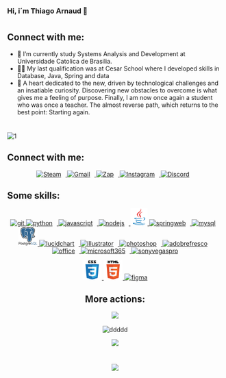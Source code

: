 ### Hi, i´m Thiago Arnaud 👋
#
## Connect with me:

- 🌱 I’m currently study Systems Analysis and Development at Universidade Catolica de Brasilia.
- 👨‍💻 My last qualification was at Cesar School where I developed skills in Database, Java, Spring and data
- 🔭 A heart dedicated to the new, driven by technological challenges and an insatiable curiosity.
Discovering new obstacles to overcome is what gives me a feeling of purpose.
Finally, I am now once again a student who was once a teacher. The almost reverse path, which returns to the best point: Starting again.

#
![1](https://user-images.githubusercontent.com/119428826/277518906-fb1ea15f-ec3a-469c-bbf5-4a688fdcedb6.jpg)
## Connect with me: 
<div align="center">
<a href="https://www.linkedin.com/in/thiago-arnaud-2a5359248/" target="_blank" rel="noreferrer">
      <img  alt="Steam" height="40px" style="padding-right:10px;"src="https://upload.wikimedia.org/wikipedia/commons/thumb/8/81/LinkedIn_icon.svg/800px-LinkedIn_icon.svg.png?20210220164014"/>
</a>
<a href="mailto:t.arnaud@outlook.pt" target="_blank" rel="noreferrer">
      <img  alt="Gmail" height="40px" style="padding-right:10px;" src="https://peoplenet.dk/wp-content/uploads/2019/05/outlook-logo-1.png" />
</a>
<a href="https://api.whatsapp.com/send?phone=5581996107759&text=Ol%C3%A1!%20Bem-vindo%20ao%20meu%20WhatsApp%20de%20Desenvolvimento.%20Este%20%C3%A9%20o%20lugar%20onde%20compartilho%20minhas%20ideias,%20projetos%20e%20descobertas%20relacionadas%20ao%20mundo%20da%20programa%C3%A7%C3%A3o.%0A%0AFique%20%C3%A0%20vontade%20para%20iniciar%20uma%20conversa%20sobre%20qualquer%20t%C3%B3pico%20relacionado%20ao%20desenvolvimento,%20tirar%20d%C3%BAvidas,%20discutir%20tecnologias%20ou%20simplesmente%20bater%20um%20papo.%0A%0ATenha%20um%20%C3%B3timo%20dia%20e%20vamos%20come%C3%A7ar%20a%20codificar!%22%0AAt%C3%A9%20breve,%0AHalley%20Veras%20" target="_blank" rel="noreferrer"><img  alt="Zap" height="40px" style="padding-right:10px; ;" src="https://upload.wikimedia.org/wikipedia/commons/6/6b/WhatsApp.svg"/>
</a>
<a href="https://www.instagram.com/ticoarnaud/?igshid=MzRlODBiNWFlZA%3D%3D" target="_blank" rel="noreferrer">
      <img  alt="Instagram" height="40px" style="padding-right:10px;" src="https://upload.wikimedia.org/wikipedia/commons/e/e7/Instagram_logo_2016.svg" />
</a>
<a href="https://discord.gg/XQpa3YUH" target="_blank" rel="noreferrer">
      <img  alt="Discord" height="40px" style="padding-right:10px;" src="https://www.svgrepo.com/show/353655/discord-icon.svg"/>
</a>
</div>

## Some skills: 
<div align="center">
<a href="https://git-scm.com/" target="_blank" rel="noreferrer"> <img src="https://www.vectorlogo.zone/logos/git-scm/git-scm-icon.svg" alt="git" width="40" height="40"/> </a> 
<a href="https://www.python.org/" target="_blank" rel="noreferrer">
    <img  alt="python" height="40px" style="padding-right:10px;" src="https://cdn.jsdelivr.net/gh/devicons/devicon/icons/python/python-original.svg"/>
</a>
<a href="https://www.w3schools.com/js/DEFAULT.asp" target="_blank" rel="noreferrer">
    <img  alt="javascript" height="40px" style="padding-right:10px;" src="https://cdn.iconscout.com/icon/free/png-256/javascript-2752148-2284965.png"/>
</a>
<a href="https://nodejs.org/en" target="_blank" rel="noreferrer">
    <img  alt="nodejs" height="40px" style="padding-right:10px;" src="https://pluspng.com/img-png/nodejs-logo-png-create-a-model-to-persist-data-in-a-node-js-loopback-api-from-beeman-nl-on-eggheadio-1200.png"/>
</a>
<a href="https://www.java.com" target="_blank" rel="noreferrer"> <img src="https://raw.githubusercontent.com/devicons/devicon/master/icons/java/java-original.svg" alt="java" width="40" height="40"/> </a>
<a href="https://start.spring.io/" target="_blank" rel="noreferrer">
      <img  alt="springweb" height="40px" style="padding-right:10px;" src="https://logos-download.com/wp-content/uploads/2021/01/Spring_Logo-450x450.png"/>
</a>
<a href="https://www.mysql.com/" target="_blank" rel="noreferrer">
      <img  alt="mysql" height="40px" style="padding-right:10px;" src="https://i.pinimg.com/originals/50/f1/58/50f1582a95bdac10f1c3fa295c8b947b.png"/>
</a>
<a href="https://www.postgresql.org" target="_blank" rel="noreferrer"> <img src="https://raw.githubusercontent.com/devicons/devicon/master/icons/postgresql/postgresql-original-wordmark.svg" alt="postgresql" width="45" height="45"/> </a> 
<a href="https://www.lucidchart.com/pages/pt/landing?utm_source=bing&utm_medium=cpc&utm_campaign=_chart_pt_allcountries_mixed_search_brand_exact_&km_CPC_CampaignId=369459357&km_CPC_AdGroupID=1238050268695740&km_CPC_Keyword=lucidchart&km_CPC_MatchType=e&km_CPC_ExtensionID={extensionid}&km_CPC_Network=o&km_CPC_AdPosition=&km_CPC_Creative=&km_CPC_TargetID=kwd-77378284273822:loc-20&km_CPC_Country=147001&km_CPC_Device=c&km_CPC_placement=&km_CPC_target=&mkt_query=lucidchart&msclkid=fbbb5f47f1bd1fc840d83a717f8e933f" target="_blank" rel="noreferrer">
      <img  alt="lucidchart" height="40px" style="padding-right:10px;" src="https://cdn.icon-icons.com/icons2/1381/PNG/512/lucidchart_94941.png"/>
</a>
<a href="https://www.adobe.com/creativecloud.html?sdid=KQPOR&mv=search&ef_id=88044069bdfd1076032c255f3389f5dc:G:s&s_kwcid=AL!3085!10!79783447806534!79783325019968&msclkid=88044069bdfd1076032c255f3389f5dc" target="_blank" rel="noreferrer">
      <img  alt="illustrator" height="40px" style="padding-right:10px;" src="https://logos-marques.com/wp-content/uploads/2021/03/Illustrator-Logo.png"/>
</a>
<a href="https://www.adobe.com/creativecloud.html?sdid=KQPOR&mv=search&ef_id=88044069bdfd1076032c255f3389f5dc:G:s&s_kwcid=AL!3085!10!79783447806534!79783325019968&msclkid=88044069bdfd1076032c255f3389f5dc" target="_blank" rel="noreferrer">
      <img  alt="photoshop" height="40px" style="padding-right:10px;" src="https://i0.wp.com/softserialkey.com/wp-content/uploads/2017/11/5-1.png?fit=506%2C494&ssl=1" />
</a>
<a href="https://www.adobe.com/creativecloud.html?sdid=KQPOR&mv=search&ef_id=88044069bdfd1076032c255f3389f5dc:G:s&s_kwcid=AL!3085!10!79783447806534!79783325019968&msclkid=88044069bdfd1076032c255f3389f5dc" target="_blank" rel="noreferrer">
      <img  alt="adobrefresco" height="40px" style="padding-right:10px;" src="https://1.bp.blogspot.com/-zIv_oaoKItM/X2QCrOGYk9I/AAAAAAAACfo/NTVBFZspGCcbQuV6MpFEu0dRvaWYEpgzQCLcBGAsYHQ/s2048/Adobe%2BFresco.png" />
</a>
<a href="https://www.microsoft.com/pt-br/microsoft-365/business/compare-all-microsoft-365-business-products-b?ef_id=_k_2e52b309426e10c9a2a1d63fccbe3fa5_k_&OCID=AIDcmmq9ldqz5w_SEM__k_2e52b309426e10c9a2a1d63fccbe3fa5_k_&msclkid=2e52b309426e10c9a2a1d63fccbe3fa5" target="_blank" rel="noreferrer">
      <img  alt="office" height="40px" style="padding-right:10px;" src="https://logos-world.net/wp-content/uploads/2021/02/Microsoft-Office-365-Emblem.png" />
</a>
<a href="https://www.microsoft.com/pt-br/microsoft-365" target="_blank" rel="noreferrer">
      <img  alt="microsoft365" height="40px" style="padding-right:10px;" src="https://brandlogos.net/wp-content/uploads/2022/10/microsoft_365-logo_brandlogos.net_j9l2g.png" />
</a>
<a href="https://www.vegascreativesoftware.com/br/vegas-pro/" target="_blank" rel="noreferrer">
      <img  alt="sonyvegaspro" height="40px" style="padding-right:10 px;" src="https://torrentpc.org/wp-content/uploads/2021/07/download-12.jpg" />
</a>
<p align="center"> <a href="https://www.w3schools.com/css/" target="_blank" rel="noreferrer"> <img src="https://raw.githubusercontent.com/devicons/devicon/master/icons/css3/css3-original-wordmark.svg" alt="css3" width="45" height="45"/> </a> 
<a href="https://www.w3.org/html/" target="_blank" rel="noreferrer"> <img src="https://raw.githubusercontent.com/devicons/devicon/master/icons/html5/html5-original-wordmark.svg" alt="html5" width="45" height="45"/> </a>
<a href="https://www.figma.com/" target="_blank" rel="noreferrer"> <img src="https://www.vectorlogo.zone/logos/figma/figma-icon.svg" alt="figma" width="40" height="40"/> </a> 

## More actions: 

<p align="center">
  <img src="https://github-profile-trophy.vercel.app/?username=TicoArnaud&theme=dracula&row=2&no-bg=true&column=3&margin-w=15&margin-h=15" />
</p>

![ddddd](http://github-profile-summary-cards.vercel.app/api/cards/stats?username=TicoArnaud&theme=tokyonight)

![](http://github-profile-summary-cards.vercel.app/api/cards/most-commit-language?username=TicoArnaud&theme=tokyonight&exclude={exclude})
#

![](http://github-profile-summary-cards.vercel.app/api/cards/profile-details?username=TicoArnaud&theme=tokyonight)







